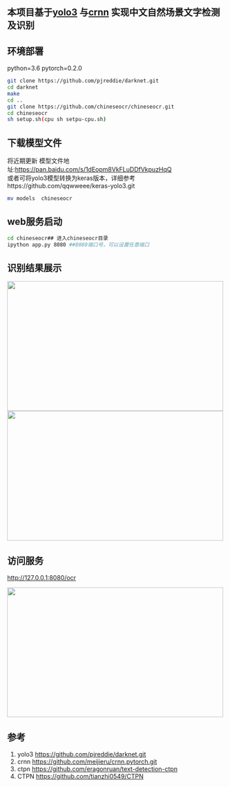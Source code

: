 ## 本项目基于[yolo3](https://github.com/pjreddie/darknet.git) 与[crnn](https://github.com/meijieru/crnn.pytorch.git)  实现中文自然场景文字检测及识别

## 环境部署
python=3.6 pytorch=0.2.0
``` Bash
git clone https://github.com/pjreddie/darknet.git
cd darknet
make 
cd ..
git clone https://github.com/chineseocr/chineseocr.git
cd chineseocr
sh setup.sh(cpu sh setpu-cpu.sh)
```

## 下载模型文件   

将近期更新
模型文件地址:https://pan.baidu.com/s/1dEopm8VkFLuDDfVkpuzHqQ   
或者可将yolo3模型转换为keras版本，详细参考https://github.com/qqwweee/keras-yolo3.git   
``` Bash
mv models  chineseocr
```
## web服务启动

``` Bash
cd chineseocr## 进入chineseocr目录
ipython app.py 8080 ##8080端口号，可以设置任意端口
```

## 识别结果展示

<img width="500" height="300" src="https://github.com/chineseocr/chineseocr/blob/master/test/img1.png"/>
<img width="500" height="300" src="https://github.com/chineseocr/chineseocr/blob/master/test/4.png"/>

## 访问服务
http://127.0.0.1:8080/ocr

<img width="500" height="300" src="https://github.com/chineseocr/chineseocr/blob/master/test/demo.png"/>


## 参考
1. yolo3 https://github.com/pjreddie/darknet.git   
2. crnn  https://github.com/meijieru/crnn.pytorch.git              
3. ctpn  https://github.com/eragonruan/text-detection-ctpn    
4. CTPN  https://github.com/tianzhi0549/CTPN     

